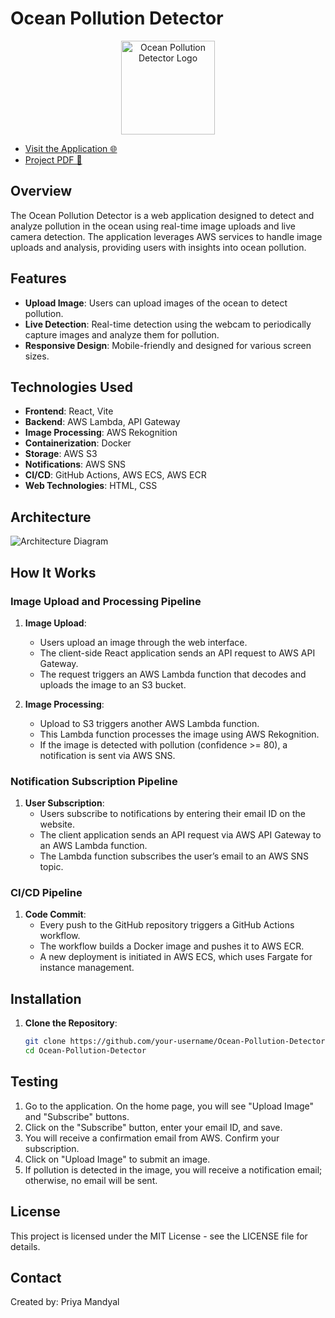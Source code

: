 # Ocean Pollution Detector

<p align="center">
  <img src="src/media/logo.png" alt="Ocean Pollution Detector Logo" width="150"/>
</p>

- [Visit the Application 🌐](http://54.172.113.246:3000/)
- [Project PDF 📄](media/Project.pdf)

## Overview

The Ocean Pollution Detector is a web application designed to detect and analyze pollution in the ocean using real-time image uploads and live camera detection. The application leverages AWS services to handle image uploads and analysis, providing users with insights into ocean pollution.

## Features

- **Upload Image**: Users can upload images of the ocean to detect pollution.
- **Live Detection**: Real-time detection using the webcam to periodically capture images and analyze them for pollution.
- **Responsive Design**: Mobile-friendly and designed for various screen sizes.

## Technologies Used

- **Frontend**: React, Vite
- **Backend**: AWS Lambda, API Gateway
- **Image Processing**: AWS Rekognition
- **Containerization**: Docker
- **Storage**: AWS S3
- **Notifications**: AWS SNS
- **CI/CD**: GitHub Actions, AWS ECS, AWS ECR
- **Web Technologies**: HTML, CSS

## Architecture

![Architecture Diagram](media/architecture.png)

## How It Works

### Image Upload and Processing Pipeline

1. **Image Upload**:
   - Users upload an image through the web interface.
   - The client-side React application sends an API request to AWS API Gateway.
   - The request triggers an AWS Lambda function that decodes and uploads the image to an S3 bucket.

2. **Image Processing**:
   - Upload to S3 triggers another AWS Lambda function.
   - This Lambda function processes the image using AWS Rekognition.
   - If the image is detected with pollution (confidence >= 80), a notification is sent via AWS SNS.

### Notification Subscription Pipeline

1. **User Subscription**:
   - Users subscribe to notifications by entering their email ID on the website.
   - The client application sends an API request via AWS API Gateway to an AWS Lambda function.
   - The Lambda function subscribes the user’s email to an AWS SNS topic.

### CI/CD Pipeline

1. **Code Commit**:
   - Every push to the GitHub repository triggers a GitHub Actions workflow.
   - The workflow builds a Docker image and pushes it to AWS ECR.
   - A new deployment is initiated in AWS ECS, which uses Fargate for instance management.

## Installation

1. **Clone the Repository**:

   ```bash
   git clone https://github.com/your-username/Ocean-Pollution-Detector.git
   cd Ocean-Pollution-Detector

## Testing

1. Go to the application. On the home page, you will see "Upload Image" and "Subscribe" buttons.
2. Click on the "Subscribe" button, enter your email ID, and save.
3. You will receive a confirmation email from AWS. Confirm your subscription.
4. Click on "Upload Image" to submit an image.
5. If pollution is detected in the image, you will receive a notification email; otherwise, no email will be sent.

## License

This project is licensed under the MIT License - see the LICENSE file for details.

## Contact

Created by: Priya Mandyal

